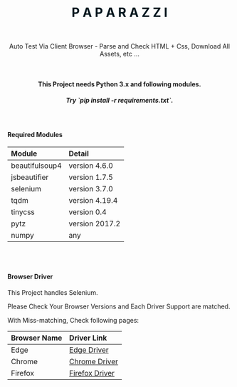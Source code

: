 <br />
<br />

<p align="center">
  <h1 align="center" style="color: #00171f">P A P A R A Z Z I</h1>
</p>

<br />

<p align="center">
  Auto Test Via Client Browser - Parse and Check HTML + Css, Download All Assets, etc ...
</p>

<br />

<p align="center">
  <h4 align="center">This Project needs Python 3.x and following modules.</h4>
  <h5 align="center">Try `pip install -r requirements.txt`.</h5>
</p>

<br />

#### Required Modules

| Module           | Detail                     |
|:-----------------|:---------------------------|
| beautifulsoup4   | version 4.6.0              |
| jsbeautifier     | version 1.7.5              |
| selenium         | version 3.7.0              |
| tqdm             | version 4.19.4             |
| tinycss          | version 0.4                |
| pytz             | version 2017.2             |
| numpy            | any                        |

<br />
<br />

#### Browser Driver

This Project handles Selenium.

Please Check Your Browser Versions and Each Driver Support are matched.

With Miss-matching, Check following pages:

| Browser Name | Driver Link                                                                                        |
|:-------------|:---------------------------------------------------------------------------------------------------|
| Edge         | [Edge Driver](https://developer.microsoft.com/en-us/microsoft-edge/tools/webdriver/ 'Edge Driver') |
| Chrome       | [Chrome Driver](https://sites.google.com/a/chromium.org/chromedriver/downloads 'Chrome Driver')    |
| Firefox      | [Firefox Driver](https://github.com/mozilla/geckodriver/releases 'Firefox Driver')                 |

<br />
<br />